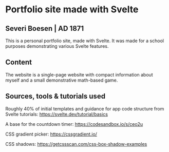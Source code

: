 # Portfolio site made with Svelte
## Severi Boesen | AD 1871

This is a personal portfolio site, made with Svelte. It was made for a school purposes demonstrating various Svelte features.

## Content

The website is a single-page website with compact information about myself and a small demonstrative math-based game.

## Sources, tools & tutorials used

Roughly 40% of initial templates and guidance for app code structure from Svelte tutorials: https://svelte.dev/tutorial/basics

A base for the countdown timer: https://codesandbox.io/s/ceo2u

CSS gradient picker: https://cssgradient.io/

CSS shadows: https://getcssscan.com/css-box-shadow-examples
